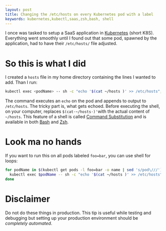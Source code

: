 ```yaml
---
layout: post
title: Changing the /etc/hosts on every Kubernetes pod with a label
keywords: kubernetes,kubectl,saas,zsh,bash, shell
---
```


I once was tasked to setup a SaaS application in [Kubernetes][1] (short K8S).
Everything went smoothly until I found out that some pod, spawned by the application, had to have their `/etc/hosts/` file adjusted.

# So this is what I did

I created a `hosts` file in my home directory containing the lines I wanted to add.
Than I run:

~~~~ {.bash .numberLines}
kubectl exec <podName> -- sh -c "echo '$(cat ~/hosts )' >> /etc/hosts"; 
~~~~

The command executes an `echo` on the pod and appends to output to `/etc/hosts`.
The tricky part is, what gets echoed.
Before executing the shell, on your computer, replaces `$(cat·~/hosts·)'`with the actual content of `~/hosts`.
This feature of a shell is called [Command Substitution][3] and is available in both [Bash][4] and [Zsh][5].

# Look ma no hands

If you want to run this on all pods labeled `foo=bar`, you can use shell for loops:

~~~~ {.bash .numberLines}
for podName in $(kubectl get pods -l foo=bar -o name | sed 's/pod\///'); do
  kubectl exec $podName -- sh -c "echo '$(cat ~/hosts )' >> /etc/hosts"; 
done
~~~~

# Disclaimer

Do not do these things in production.
This tip is useful while testing and debugging but setting up your production environment should be *completely automated*.

[1]: http://kubernetes.io
[2]: https://kubernetes.io/docs/concepts/workloads/pods/pod/
[3]: http://zsh.sourceforge.net/Intro/intro_7.html
[4]: https://www.gnu.org/software/bash/
[5]: http://zsh.sourceforge.net/
